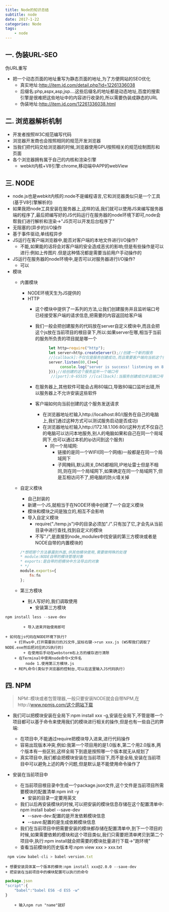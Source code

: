 ```yaml
---
title: Node的知识总结
subtitle: node
date: 2017-1-22
categories: Node
tags:
    - node
---
```

## 一. 伪装URL-SEO
伪URL重写
+ 把一个动态页面的地址重写为静态页面的地址,为了方便网站的SEO优化
    + 真实地址:http://item.jd.com/detail.php?id=12261336038
    + 后缀名:php,aspx,asp,jsp....这些后缀名的地址都是动态地址,百度的搜索引擎是很难把这些地址中的内容进行收录的,所以需要伪装成静态的URL
    + 伪装地址:http://item.jd.com/12261336038.html

## 二. 浏览器解析机制
+ 开发者按照W3C规范编写代码
+ 浏览器开发商也会按照相同的规范开发浏览器
+ 当我们把代码交给浏览器的时候,浏览器使用GPU按照相关的规范绘制图形和页面
+ 各个浏览器拥有属于自己的内核和渲染引擎
    + webkit内核+V8引擎:chrome,移动端中APP的webView

## 三. NODE
+ node.js也是webkit内核的:node不是编程语言,它和浏览器类似只是一个工具(基于V8引擎解析的)
+ 如果我把node工具安装在服务器上,这样的话,我们就可以使用JS来编写服务器端的程序了,最后把编写好的JS代码运行在服务器的node环境下即可,node会帮我们进行解析和渲染->"JS页可以开发后台程序了"
+ 无阻塞的(异步的)I/O操作
+ 基于事件驱动,单线程异步
+ JS运行在客户端浏览器中,能否对客户端的本地文件进行I/O操作?
    + 不能,如果能的话将会对客户端的安全造成恶劣的影响;但是有些操作是可以进行:例如上传图片.但是这种情况都是需要当前用户手动操作的
+ JS运行在服务器的node环境中,是否可以对服务器进行I/O操作?
    + 可以
+ 模块
    + 内置模块
        + NODE环境天生为JS提供的
        + HTTP
            + 这个模块中提供了一系列的方法,让我们创建服务并且监听端口号已经接受客户端的请求信息,把需要的内容返回给客户端
            + 我们一般会把创建服务的代码放在server自定义模块中,而且会把这个js放在当前项目的根目录下,所以:如果server在哪,相当于当前的服务所负责的项目就是哪一个
                ```javascript
                      let http=require("http");
                      let server=http.createServer();//创建一个新的服务
                      //[callback]:不仅仅是服务创建成功,而且需要客户端向当前这个服务发生请求,回调函数才会被执行
                      server.listen(80,()=>{
                           console.log("server is success! listening on 80 port!");
                      }));//给创建的这个服务监听一个端口号 
                       //[port]:0-65535 //[callback]:当服务创建成功并且端口号也监听成功后执行的回调函数
                ```

            + 在服务器上,其他软件可能会占用80端口,导致80端口监听出错,所以服务器上不允许安装这些软件
            
            + 客户端如何向当前创建的这个服务发送请求
                + 在浏览器地址栏输入http://localhost:80/(服务在自己的电脑上,我们通过这种方式可以测试服务启动是否成功)
                + 在浏览器地址栏输入http://172.18.1.106:80/(这种方式不仅自己的电脑可以访问本地服务,别人的电脑如果和自己在同一个局域网下,也可以通过本机的ip访问到这个服务)
                    + 同一个局域网:
                        + 链接的是同一个WIFI(同一个网络)一般都是在同一个局域网下
                        + 子网掩码,默认网关,DNS都相同,IP地址雷士但是不相同,则在同一个局域网下,如果确定在同一个局域网下,但是互相访问不了,把电脑的防火墙关掉
    
    + 自定义模块
        + 自己封装的
        + 新建一个JS,就相当于在NODE环境中创建了一个自定义模块
        + 模块和模块之间是独立的,相互不会影响
        + 导入自定义模块
            + require("./temp.js")中的目录必须加"./".只有加了它,才会先从当前目录中进行查找,找到自定义的模块
            + 不写"./",是直接到node_modules中找安装的第三方模块或者是NODE自带的内置模块的
        ```javascript
        /*想把那个方法暴露到外面,供其他模块使用,需要做特殊的处理
        * module:NODE自带的模块管理对象
        * exports:是自带的把模块中方法导出的对象
        * */
        module.exports={
            fn:fn
        };
        ```
    + 第三方模块
        + 别人写好的,我们调取使用
            + 安装第三方模块
```javascript
npm install less --save-dev
```
            + 导入进来开始使用即可
     
    + 如何在js代码在NODE环境下执行?
        + 打开ws中,打开需要执行的JS文件,鼠标右键->run xxx.js (WS帮我们调取了NODE.exe然后把对应的JS执行的)
            + 在使用后手动在webstorm右上方的缓存进行清除
        + 在Terminal中使用node命令+文件名
             node 1.使用第三方模块.js
        + REPL命令(类似于浏览器的控制台,可以在这里输入JS代码执行) 
            
## 四. NPM
> NPM::模块或者包管理器,一般只要安装NODE就会自带NPM,在http://www.npmjs.com/这个网站下载

+ 我们可以把模块安装在全局下:npm install xxx -g,安装在全局下,不管是哪一个项目都可以基于命令来使用我们的模块进行相关的操作,但是也有一些自己的弊端:
    + 在项目中,不能通过require把模块导入进来,进行代码操作
    + 容易出现版本冲突,例如:我第一个项目用的是1.0版本,第二个用2.0版本,两个版本有一些区别,这样全局下到底是按照哪一个版本就无从规划了
    + 真实项目中,我们都会把模块安装在当前项目下,而不是全局,安装在当前项目中可以避免上述的两个问题,但是默认是不能使用命令操作了
+ 安装在当前项目中

    + 在当前项目根目录中生成一个package.json文件,这个文件是当前项目所需要模块的配置清单:npm init -y
        + 安装的目录一定要用英文
    + 我们以后再安装模块的时候,可以把安装的模块信息存储在这个配置清单中: npm install babel --save-dev
        + --save-dev:配置的是开发依赖模块信息
        + --save:配置的是生成依赖模块信息
    + 我们在当前项目中把需要安装的模块都存储在配置清单中,到下一个项目的时候,如果需要依赖的模块和这个项目类似,我们只需要把清单拷贝到第二个项目中,执行:npm install就会把需要的模块批量进行下载->"跑环境"
    + 查看当前模块的历史版本号:npm view xxx > xxx.txt
```javascript
 npm view babel-cli > babel-version.txt
```

    + 想要安装具体某一个版本的模块:npm install xxx@2.0.0 --save-dev
    + 把安装在当前项目中的模块配置可以执行的命令
```javascript
package.json
"script":{
    "babel":"babel ES6 -d ES5 -w"
}
```

        + 输入npm run "name"就好            
            
            
            